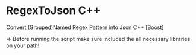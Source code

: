 # RegexToJson C++

Convert (Grouped)Named Regex Pattern into Json C++ [Boost]

  => Before running the script make sure included the all necessary libraries on your path!
